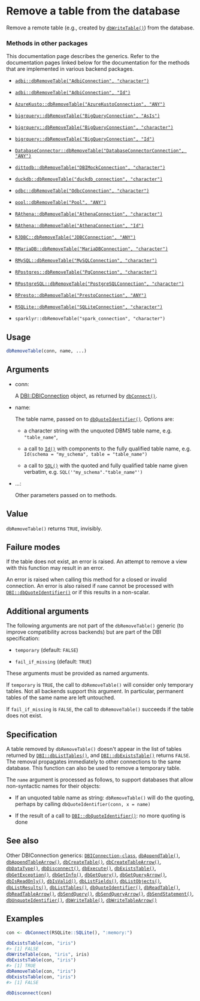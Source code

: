 # Remove a table from the database

Remove a remote table (e.g., created by
[`dbWriteTable()`](https://dbi.r-dbi.org/dev/reference/dbWriteTable.md))
from the database.

### Methods in other packages

This documentation page describes the generics. Refer to the
documentation pages linked below for the documentation for the methods
that are implemented in various backend packages.

- [`adbi::dbRemoveTable("AdbiConnection", "character")`](https://adbi.r-dbi.org/reference/AdbiConnection-class.html)

- [`adbi::dbRemoveTable("AdbiConnection", "Id")`](https://adbi.r-dbi.org/reference/AdbiConnection-class.html)

- [`AzureKusto::dbRemoveTable("AzureKustoConnection", "ANY")`](https://rdrr.io/pkg/AzureKusto/man/DBI_table.html)

- [`bigrquery::dbRemoveTable("BigQueryConnection", "AsIs")`](https://bigrquery.r-dbi.org/reference/DBI.html)

- [`bigrquery::dbRemoveTable("BigQueryConnection", "character")`](https://bigrquery.r-dbi.org/reference/DBI.html)

- [`bigrquery::dbRemoveTable("BigQueryConnection", "Id")`](https://bigrquery.r-dbi.org/reference/DBI.html)

- [`DatabaseConnector::dbRemoveTable("DatabaseConnectorConnection", "ANY")`](https://ohdsi.github.io/DatabaseConnector/reference/dbRemoveTable-DatabaseConnectorConnection-ANY-method.html)

- [`dittodb::dbRemoveTable("DBIMockConnection", "character")`](https://dittodb.jonkeane.com/reference/mock-db-methods.html)

- [`duckdb::dbRemoveTable("duckdb_connection", "character")`](https://r.duckdb.org/reference/duckdb_connection-class.html)

- [`odbc::dbRemoveTable("OdbcConnection", "character")`](https://odbc.r-dbi.org/reference/OdbcConnection.html)

- [`pool::dbRemoveTable("Pool", "ANY")`](http://rstudio.github.io/pool/reference/DBI-wrap.md)

- [`RAthena::dbRemoveTable("AthenaConnection", "character")`](https://dyfanjones.github.io/RAthena/reference/AthenaConnection.html)

- [`RAthena::dbRemoveTable("AthenaConnection", "Id")`](https://dyfanjones.github.io/RAthena/reference/AthenaConnection.html)

- [`RJDBC::dbRemoveTable("JDBCConnection", "ANY")`](https://rdrr.io/pkg/RJDBC/man/JDBCConnection-methods.html)

- [`RMariaDB::dbRemoveTable("MariaDBConnection", "character")`](https://rmariadb.r-dbi.org/reference/mariadb-tables.html)

- [`RMySQL::dbRemoveTable("MySQLConnection", "character")`](https://r-dbi.r-universe.dev/RMySQL/reference/dbReadTable.html)

- [`RPostgres::dbRemoveTable("PqConnection", "character")`](https://rpostgres.r-dbi.org/reference/postgres-tables.html)

- [`RPostgreSQL::dbRemoveTable("PostgreSQLConnection", "character")`](https://rdrr.io/pkg/RPostgreSQL/man/dbReadTable-methods.html)

- [`RPresto::dbRemoveTable("PrestoConnection", "ANY")`](https://rdrr.io/pkg/RPresto/man/PrestoConnection-class.html)

- [`RSQLite::dbRemoveTable("SQLiteConnection", "character")`](https://rsqlite.r-dbi.org/reference/SQLiteConnection-class.html)

- `sparklyr::dbRemoveTable("spark_connection", "character")`

## Usage

``` r
dbRemoveTable(conn, name, ...)
```

## Arguments

- conn:

  A
  [DBI::DBIConnection](https://dbi.r-dbi.org/dev/reference/DBIConnection-class.md)
  object, as returned by
  [`dbConnect()`](https://dbi.r-dbi.org/dev/reference/dbConnect.md).

- name:

  The table name, passed on to
  [`dbQuoteIdentifier()`](https://dbi.r-dbi.org/dev/reference/dbQuoteIdentifier.md).
  Options are:

  - a character string with the unquoted DBMS table name, e.g.
    `"table_name"`,

  - a call to [`Id()`](https://dbi.r-dbi.org/dev/reference/Id.md) with
    components to the fully qualified table name, e.g.
    `Id(schema = "my_schema", table = "table_name")`

  - a call to [`SQL()`](https://dbi.r-dbi.org/dev/reference/SQL.md) with
    the quoted and fully qualified table name given verbatim, e.g.
    `SQL('"my_schema"."table_name"')`

- ...:

  Other parameters passed on to methods.

## Value

`dbRemoveTable()` returns `TRUE`, invisibly.

## Failure modes

If the table does not exist, an error is raised. An attempt to remove a
view with this function may result in an error.

An error is raised when calling this method for a closed or invalid
connection. An error is also raised if `name` cannot be processed with
[`DBI::dbQuoteIdentifier()`](https://dbi.r-dbi.org/dev/reference/dbQuoteIdentifier.md)
or if this results in a non-scalar.

## Additional arguments

The following arguments are not part of the `dbRemoveTable()` generic
(to improve compatibility across backends) but are part of the DBI
specification:

- `temporary` (default: `FALSE`)

- `fail_if_missing` (default: `TRUE`)

These arguments must be provided as named arguments.

If `temporary` is `TRUE`, the call to `dbRemoveTable()` will consider
only temporary tables. Not all backends support this argument. In
particular, permanent tables of the same name are left untouched.

If `fail_if_missing` is `FALSE`, the call to `dbRemoveTable()` succeeds
if the table does not exist.

## Specification

A table removed by `dbRemoveTable()` doesn't appear in the list of
tables returned by
[`DBI::dbListTables()`](https://dbi.r-dbi.org/dev/reference/dbListTables.md),
and
[`DBI::dbExistsTable()`](https://dbi.r-dbi.org/dev/reference/dbExistsTable.md)
returns `FALSE`. The removal propagates immediately to other connections
to the same database. This function can also be used to remove a
temporary table.

The `name` argument is processed as follows, to support databases that
allow non-syntactic names for their objects:

- If an unquoted table name as string: `dbRemoveTable()` will do the
  quoting, perhaps by calling `dbQuoteIdentifier(conn, x = name)`

- If the result of a call to
  [`DBI::dbQuoteIdentifier()`](https://dbi.r-dbi.org/dev/reference/dbQuoteIdentifier.md):
  no more quoting is done

## See also

Other DBIConnection generics:
[`DBIConnection-class`](https://dbi.r-dbi.org/dev/reference/DBIConnection-class.md),
[`dbAppendTable()`](https://dbi.r-dbi.org/dev/reference/dbAppendTable.md),
[`dbAppendTableArrow()`](https://dbi.r-dbi.org/dev/reference/dbAppendTableArrow.md),
[`dbCreateTable()`](https://dbi.r-dbi.org/dev/reference/dbCreateTable.md),
[`dbCreateTableArrow()`](https://dbi.r-dbi.org/dev/reference/dbCreateTableArrow.md),
[`dbDataType()`](https://dbi.r-dbi.org/dev/reference/dbDataType.md),
[`dbDisconnect()`](https://dbi.r-dbi.org/dev/reference/dbDisconnect.md),
[`dbExecute()`](https://dbi.r-dbi.org/dev/reference/dbExecute.md),
[`dbExistsTable()`](https://dbi.r-dbi.org/dev/reference/dbExistsTable.md),
[`dbGetException()`](https://dbi.r-dbi.org/dev/reference/dbGetException.md),
[`dbGetInfo()`](https://dbi.r-dbi.org/dev/reference/dbGetInfo.md),
[`dbGetQuery()`](https://dbi.r-dbi.org/dev/reference/dbGetQuery.md),
[`dbGetQueryArrow()`](https://dbi.r-dbi.org/dev/reference/dbGetQueryArrow.md),
[`dbIsReadOnly()`](https://dbi.r-dbi.org/dev/reference/dbIsReadOnly.md),
[`dbIsValid()`](https://dbi.r-dbi.org/dev/reference/dbIsValid.md),
[`dbListFields()`](https://dbi.r-dbi.org/dev/reference/dbListFields.md),
[`dbListObjects()`](https://dbi.r-dbi.org/dev/reference/dbListObjects.md),
[`dbListResults()`](https://dbi.r-dbi.org/dev/reference/dbListResults.md),
[`dbListTables()`](https://dbi.r-dbi.org/dev/reference/dbListTables.md),
[`dbQuoteIdentifier()`](https://dbi.r-dbi.org/dev/reference/dbQuoteIdentifier.md),
[`dbReadTable()`](https://dbi.r-dbi.org/dev/reference/dbReadTable.md),
[`dbReadTableArrow()`](https://dbi.r-dbi.org/dev/reference/dbReadTableArrow.md),
[`dbSendQuery()`](https://dbi.r-dbi.org/dev/reference/dbSendQuery.md),
[`dbSendQueryArrow()`](https://dbi.r-dbi.org/dev/reference/dbSendQueryArrow.md),
[`dbSendStatement()`](https://dbi.r-dbi.org/dev/reference/dbSendStatement.md),
[`dbUnquoteIdentifier()`](https://dbi.r-dbi.org/dev/reference/dbUnquoteIdentifier.md),
[`dbWriteTable()`](https://dbi.r-dbi.org/dev/reference/dbWriteTable.md),
[`dbWriteTableArrow()`](https://dbi.r-dbi.org/dev/reference/dbWriteTableArrow.md)

## Examples

``` r
con <- dbConnect(RSQLite::SQLite(), ":memory:")

dbExistsTable(con, "iris")
#> [1] FALSE
dbWriteTable(con, "iris", iris)
dbExistsTable(con, "iris")
#> [1] TRUE
dbRemoveTable(con, "iris")
dbExistsTable(con, "iris")
#> [1] FALSE

dbDisconnect(con)
```
